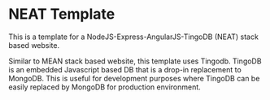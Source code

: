 # NEAT Template

This is a template for a NodeJS-Express-AngularJS-TingoDB (NEAT) stack based website.

Similar to MEAN stack based website, this template uses Tingodb. TingoDB is an embedded Javascript based DB that is a drop-in replacement to MongoDB. This is useful for development purposes where TingoDB can be easily replaced by MongoDB for production environment.